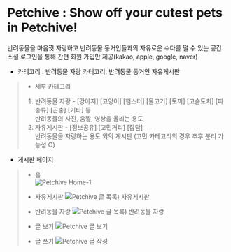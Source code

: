 # Petchive : Show off your cutest pets in Petchive!
반려동물을 마음껏 자랑하고 반려동물 동거인들과의 자유로운 수다를 떨 수 있는 공간  
소셜 로그인을 통해 간편 회원 가입만 제공(kakao, apple, google, naver)

- 카테고리 : 반려동물 자랑 카테고리, 반려동물 동거인 자유게시판
 > - 세부 카테고리
 > 1) 반려동물 자랑 - [강아지] [고양이] [햄스터] [물고기] [토끼] [고슴도치] [파충류] [곤충] [기타] 등   
 >   반려동물의 사진, 움짤, 영상을 올리는 용도
 > 2) 자유게시판 - [정보공유] [고민거리] [잡담]  
 >    반려동물을 자랑하는 용도 외의 게시판 (고민 카테고리의 경우 추후 분리 가능성 O)     
     
     
- 게시판 페이지
> - 홈    
![Petchive  Home-1](https://user-images.githubusercontent.com/33835900/132520033-fd9b8c8e-4b9f-4a38-8fb4-2f3f10d48a4b.jpg)   
>     
> - 자유게시판
![Petchive  글 목록) 자유게시판](https://user-images.githubusercontent.com/33835900/132846105-352f79ca-c0e8-4ef6-925e-26fdf742abc5.png)   
>     
> - 반려동물 자랑
![Petchive  글 목록) 반려동물 자랑](https://user-images.githubusercontent.com/33835900/132846025-b3f4c9ef-05c9-479c-9a87-ff23ced61c62.png)   
> - 글 보기
> ![Petchive  글 보기](https://user-images.githubusercontent.com/33835900/134490901-04ce1279-dc8f-42b6-98df-6a18311f0de8.png)   
> - 글 쓰기
>![Petchive  글 작성](https://user-images.githubusercontent.com/33835900/134665801-4fd21e17-f8af-4fa8-83b3-4217f1537d5a.png)




